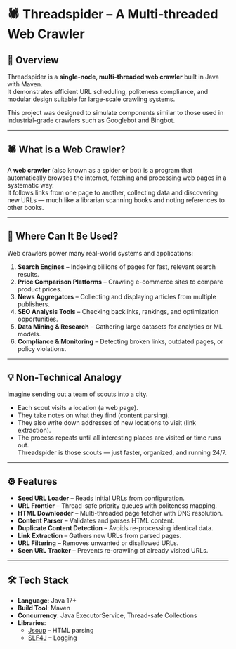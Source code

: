 # 🕷 Threadspider – A Multi-threaded Web Crawler

## 📖 Overview
Threadspider is a **single-node, multi-threaded web crawler** built in Java with Maven.  
It demonstrates efficient URL scheduling, politeness compliance, and modular design suitable for large-scale crawling systems.

This project was designed to simulate components similar to those used in industrial-grade crawlers such as Googlebot and Bingbot.

---

## 🕷 What is a Web Crawler?
A **web crawler** (also known as a spider or bot) is a program that automatically browses the internet, fetching and processing web pages in a systematic way.  
It follows links from one page to another, collecting data and discovering new URLs — much like a librarian scanning books and noting references to other books.

---

## 📌 Where Can It Be Used?
Web crawlers power many real-world systems and applications:

1. **Search Engines** – Indexing billions of pages for fast, relevant search results.
2. **Price Comparison Platforms** – Crawling e-commerce sites to compare product prices.
3. **News Aggregators** – Collecting and displaying articles from multiple publishers.
4. **SEO Analysis Tools** – Checking backlinks, rankings, and optimization opportunities.
5. **Data Mining & Research** – Gathering large datasets for analytics or ML models.
6. **Compliance & Monitoring** – Detecting broken links, outdated pages, or policy violations.

---

## 💡 Non-Technical Analogy
Imagine sending out a team of scouts into a city.
- Each scout visits a location (a web page).
- They take notes on what they find (content parsing).
- They also write down addresses of new locations to visit (link extraction).
- The process repeats until all interesting places are visited or time runs out.  
  Threadspider is those scouts — just faster, organized, and running 24/7.

---

## ⚙️ Features
- **Seed URL Loader** – Reads initial URLs from configuration.
- **URL Frontier** – Thread-safe priority queues with politeness mapping.
- **HTML Downloader** – Multi-threaded page fetcher with DNS resolution.
- **Content Parser** – Validates and parses HTML content.
- **Duplicate Content Detection** – Avoids re-processing identical data.
- **Link Extraction** – Gathers new URLs from parsed pages.
- **URL Filtering** – Removes unwanted or disallowed URLs.
- **Seen URL Tracker** – Prevents re-crawling of already visited URLs.

---

## 🛠 Tech Stack
- **Language**: Java 17+
- **Build Tool**: Maven
- **Concurrency**: Java ExecutorService, Thread-safe Collections
- **Libraries**:
    - [Jsoup](https://jsoup.org/) – HTML parsing
    - [SLF4J](http://www.slf4j.org/) – Logging